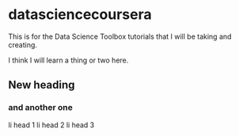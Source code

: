 datasciencecoursera
===================

This is for the Data Science Toolbox tutorials that I will be taking and creating.

I think I will learn a thing or two here.

## New heading
### and another one
li head 1
li head 2
li head 3
